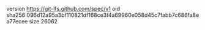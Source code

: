 version https://git-lfs.github.com/spec/v1
oid sha256:096d12a95a3bf110821df168ce3f4a69960e058d45c7fabb7c686fa8ea77ecee
size 26062
